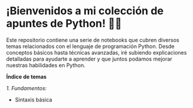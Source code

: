 # ¡Bienvenidos a mi colección de apuntes de Python! 🐍✨

Este repositorio contiene una serie de notebooks que cubren diversos temas relacionados con el lenguaje de programación Python. Desde conceptos básicos hasta técnicas avanzadas, iré subiendo explicaciones detalladas para ayudarte a aprender y que juntos podamos mejorar nuestras habilidades en Python.

**Índice de temas**

*1. Fundamentos:*
- Sintaxis básica

